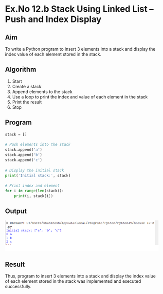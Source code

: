 # Ex.No 12.b Stack Using Linked List – Push and Index Display

## Aim

To write a Python program to insert 3 elements into a stack and display the index value of each element stored in the stack.

## Algorithm

1. Start  
2. Create a stack  
3. Append elements to the stack  
4. Use a loop to print the index and value of each element in the stack  
5. Print the result  
6. Stop

## Program

```python
stack = []

# Push elements into the stack
stack.append('a')
stack.append('b')
stack.append('c')

# Display the initial stack
print('Initial stack:', stack)

# Print index and element
for i in range(len(stack)):
    print(i, stack[i])
```

## Output
![image](https://github.com/gokulkrishnan2005/19CS301-Module12/blob/main/module%2012-2.png?raw=true)


## Result
Thus, program to insert 3 elements into a stack and display the index value of each element stored in the stack was implemented and executed successfully.

